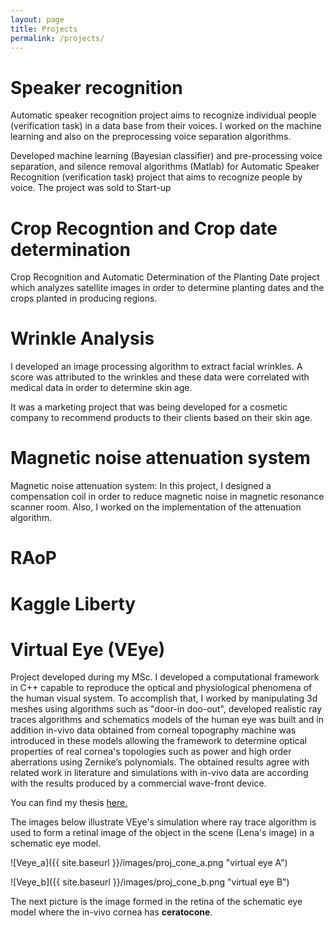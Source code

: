 ```yaml
---
layout: page
title: Projects
permalink: /projects/
---
```


# Speaker recognition

Automatic speaker recognition project aims to recognize individual
people (verification task) in a data base from their voices. I worked
on the machine learning and also on the preprocessing voice separation
algorithms.

Developed machine learning (Bayesian classifier) and pre-processing
voice separation, and silence removal algorithms (Matlab) for
Automatic Speaker Recognition (verification task) project that aims to
recognize people by voice. The project was sold to Start-up

# Crop Recogntion and Crop date determination

Crop Recognition and Automatic Determination of the Planting Date
project which analyzes satellite images in order to determine planting
dates and the crops planted in producing regions.

# Wrinkle Analysis

I developed an image processing algorithm to extract facial
wrinkles. A score was attributed to the wrinkles and these data were
correlated with medical data in order to determine skin age.

It was a marketing project that was being developed for a cosmetic
company to recommend products to their clients based on their skin
age.

# Magnetic noise attenuation system

Magnetic noise attenuation system: In this project, I designed a
compensation coil in order to reduce magnetic noise in magnetic
resonance scanner room. Also, I worked on the implementation of the
attenuation algorithm.

# RAoP

# Kaggle Liberty

# Virtual Eye (VEye)

Project developed during my MSc. I developed a computational framework
in C++ capable to reproduce the optical and physiological phenomena of
the human visual system. To accomplish that, I worked by manipulating
3d meshes using algorithms such as "door-in doo-out", developed
realistic ray traces algorithms and schematics models of the human eye
was built and in addition in-vivo data obtained from corneal
topography machine was introduced in these models allowing the
framework to determine optical properties of real cornea's topologies
such as power and high order aberrations using Zernike’s
polynomials. The obtained results agree with related work in
literature and simulations with in-vivo data are according with the
results produced by a commercial wave-front device.

You can find my thesis
[here.](http://www.teses.usp.br/teses/disponiveis/55/55134/tde-09052008-161636/en.php)


The images below illustrate VEye's simulation where ray trace
algorithm is used to form a retinal image of the object in the scene
(Lena's image) in a schematic eye model.

![Veye_a]({{ site.baseurl }}/images/proj_cone_a.png "virtual eye A")

![Veye_b]({{ site.baseurl }}/images/proj_cone_b.png "virtual eye B")

The next picture is the image formed in the retina of the schematic
eye model where the in-vivo cornea has **ceratocone**.
